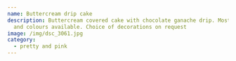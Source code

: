 ```yaml
---
name: Buttercream drip cake
description: Buttercream covered cake with chocolate ganache drip. Most sizes
  and colours available. Choice of decorations on request
image: /img/dsc_3061.jpg
category:
  - pretty and pink
---
```

